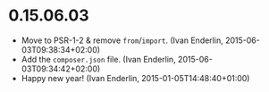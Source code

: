 # 0.15.06.03

  * Move to PSR-1-2 & remove `from`/`import`. (Ivan Enderlin, 2015-06-03T09:38:34+02:00)
  * Add the `composer.json` file. (Ivan Enderlin, 2015-06-03T09:34:42+02:00)
  * Happy new year! (Ivan Enderlin, 2015-01-05T14:48:40+01:00)

